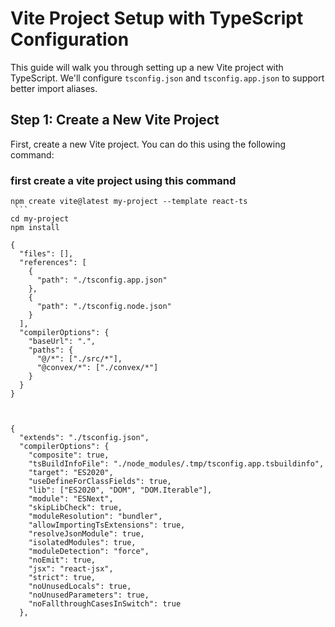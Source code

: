 # Vite Project Setup with TypeScript Configuration

This guide will walk you through setting up a new Vite project with TypeScript. We'll configure `tsconfig.json` and `tsconfig.app.json` to support better import aliases.

## Step 1: Create a New Vite Project

First, create a new Vite project. You can do this using the following command:
### first create a vite project using this command

````
npm create vite@latest my-project --template react-ts
 ```
cd my-project
npm install

{
  "files": [],
  "references": [
    {
      "path": "./tsconfig.app.json"
    },
    {
      "path": "./tsconfig.node.json"
    }
  ],
  "compilerOptions": {
    "baseUrl": ".",
    "paths": {
      "@/*": ["./src/*"],
      "@convex/*": ["./convex/*"]
    }
  }
}



{
  "extends": "./tsconfig.json",
  "compilerOptions": {
    "composite": true,
    "tsBuildInfoFile": "./node_modules/.tmp/tsconfig.app.tsbuildinfo",
    "target": "ES2020",
    "useDefineForClassFields": true,
    "lib": ["ES2020", "DOM", "DOM.Iterable"],
    "module": "ESNext",
    "skipLibCheck": true,
    "moduleResolution": "bundler",
    "allowImportingTsExtensions": true,
    "resolveJsonModule": true,
    "isolatedModules": true,
    "moduleDetection": "force",
    "noEmit": true,
    "jsx": "react-jsx",
    "strict": true,
    "noUnusedLocals": true,
    "noUnusedParameters": true,
    "noFallthroughCasesInSwitch": true
  },

````
